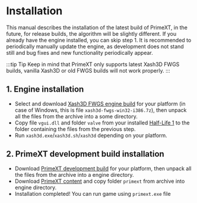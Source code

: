 ﻿---
sidebar_position: 2
---

# Installation
This manual describes the installation of the latest build of PrimeXT, in the future, for release builds, the algorithm will be slightly different.
If you already have the engine installed, you can skip step 1.
It is recommended to periodically manually update the engine, as development does not stand still and bug fixes and new functionality periodically appear.

:::tip Tip
Keep in mind that PrimeXT only supports latest Xash3D FWGS builds, vanilla Xash3D or old FWGS builds will not work properly.
:::

## 1. Engine installation 
- Select and download [Xash3D FWGS engine build](https://github.com/FWGS/xash3d-fwgs/releases/tag/continuous) for your 
platform (in case of Windows, this is file `xash3d-fwgs-win32-i386.7z`), then unpack all the files from the archive into a some directory.
- Copy file `vgui.dll` and folder `valve` from your installed [Half-Life 1](https://store.steampowered.com/app/70/HalfLife/) to the folder containing the files from the previous step.
- Run `xash3d.exe`/`xash3d.sh`/`xash3d` depending on your platform.

## 2. PrimeXT development build installation
- Download [PrimeXT development build](https://github.com/SNMetamorph/PrimeXT/releases/tag/continious) for your 
platform, then unpack all the files from the archive into a engine directory.
- Download [PrimeXT content](https://drive.google.com/file/d/1l3voCVdNi_SlFrOI31ZwABWLQXXUW-Zc/view?usp=sharing) and copy folder `primext` from archive into engine directory.
- Installation completed! You can run game using `primext.exe` file
